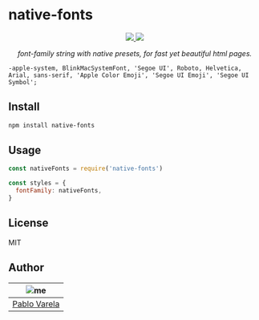 # native-fonts

<p align="center">
  <a href="https://github.com/pablopunk/miny"><img src="https://img.shields.io/badge/made_with-miny-1eced8.svg" /> </a>
  <a href="https://www.npmjs.com/package/native-fonts"><img src="https://img.shields.io/npm/dt/native-fonts.svg" /></a>
</p>

<p align="center">
  <i>font-family string with native presets, for fast yet beautiful html pages.</i>
</p>

```
-apple-system, BlinkMacSystemFont, 'Segoe UI', Roboto, Helvetica, Arial, sans-serif, 'Apple Color Emoji', 'Segoe UI Emoji', 'Segoe UI Symbol';
```

## Install

```sh
npm install native-fonts
```

## Usage

```js
const nativeFonts = require('native-fonts')

const styles = {
  fontFamily: nativeFonts,
}
```

## License

MIT

## Author

| ![me](https://gravatar.com/avatar/522e6a2f38c7cb6842edc552800034d6?size=100) |
| ---------------------------------------------------------------------------- |
| [Pablo Varela](https://pablopunk.com)                                        |
